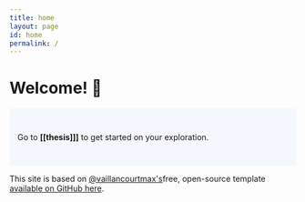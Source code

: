 ```yaml
---
title: home
layout: page
id: home
permalink: / 
---
```


# Welcome! 🌱

<p style="padding: 3em 1em; background: #f5f7ff; border-radius: 4px;">
  Go to <span style="font-weight: bold">[[thesis]]]</span> to get started on your exploration.
</p>

This site is based on [@vaillancourtmax's](https://twitter.com/vaillancourtmax)free, open-source template [available on GitHub here](https://github.com/maximevaillancourt/digital-garden-jekyll-template).

<style>
  .wrapper {
    max-width: 46em;
  }
</style>
